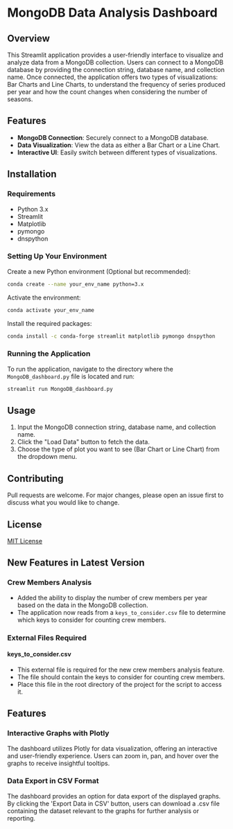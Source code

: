 # MongoDB Data Analysis Dashboard

## Overview

This Streamlit application provides a user-friendly interface to visualize and analyze data from a MongoDB collection. Users can connect to a MongoDB database by providing the connection string, database name, and collection name. Once connected, the application offers two types of visualizations: Bar Charts and Line Charts, to understand the frequency of series produced per year and how the count changes when considering the number of seasons.

## Features

- **MongoDB Connection**: Securely connect to a MongoDB database.
- **Data Visualization**: View the data as either a Bar Chart or a Line Chart.
- **Interactive UI**: Easily switch between different types of visualizations.

## Installation

### Requirements

- Python 3.x
- Streamlit
- Matplotlib
- pymongo
- dnspython

### Setting Up Your Environment

Create a new Python environment (Optional but recommended):

```bash
conda create --name your_env_name python=3.x
```

Activate the environment:

```bash
conda activate your_env_name
```

Install the required packages:

```bash
conda install -c conda-forge streamlit matplotlib pymongo dnspython
```

### Running the Application

To run the application, navigate to the directory where the `MongoDB_dashboard.py` file is located and run:

```bash
streamlit run MongoDB_dashboard.py
```

## Usage

1. Input the MongoDB connection string, database name, and collection name.
2. Click the "Load Data" button to fetch the data.
3. Choose the type of plot you want to see (Bar Chart or Line Chart) from the dropdown menu.

## Contributing

Pull requests are welcome. For major changes, please open an issue first to discuss what you would like to change.

## License

[MIT License](https://choosealicense.com/licenses/mit/)

## New Features in Latest Version

### Crew Members Analysis
- Added the ability to display the number of crew members per year based on the data in the MongoDB collection.
- The application now reads from a `keys_to_consider.csv` file to determine which keys to consider for counting crew members.


### External Files Required

#### keys_to_consider.csv
- This external file is required for the new crew members analysis feature.
- The file should contain the keys to consider for counting crew members.
- Place this file in the root directory of the project for the script to access it.


## Features

### Interactive Graphs with Plotly

The dashboard utilizes Plotly for data visualization, offering an interactive and user-friendly experience. Users can zoom in, pan, and hover over the graphs to receive insightful tooltips.

### Data Export in CSV Format

The dashboard provides an option for data export of the displayed graphs. By clicking the 'Export Data in CSV' button, users can download a .csv file containing the dataset relevant to the graphs for further analysis or reporting.
